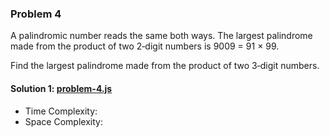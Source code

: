 ### Problem 4
A palindromic number reads the same both ways. The largest palindrome made from the product of two 2‐digit numbers is 9009 = 91 × 99.

Find the largest palindrome made from the product of two 3‐digit numbers.

#### Solution 1: [problem-4.js](./problem-4.js)
* Time Complexity: 
* Space Complexity: 
